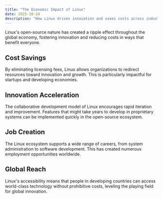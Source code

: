```yaml
---
title: "The Economic Impact of Linux"
date: 2025-10-24
description: "How Linux drives innovation and saves costs across industries."
---
```


Linux's open-source nature has created a ripple effect throughout the global economy, fostering innovation and reducing costs in ways that benefit everyone.

## Cost Savings

By eliminating licensing fees, Linux allows organizations to redirect resources toward innovation and growth. This is particularly impactful for startups and developing economies.

## Innovation Acceleration

The collaborative development model of Linux encourages rapid iteration and improvement. Features that might take years to develop in proprietary systems can be implemented quickly in the open-source ecosystem.

## Job Creation

The Linux ecosystem supports a wide range of careers, from system administration to software development. This has created numerous employment opportunities worldwide.

## Global Reach

Linux's accessibility means that people in developing countries can access world-class technology without prohibitive costs, leveling the playing field for global innovation.
